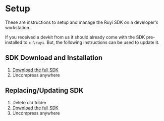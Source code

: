 # Setup

These are instructions to setup and manage the Ruyi SDK on a developer's workstation.

If you received a devkit from us it should already come with the SDK pre-installed to `c:\ruyi`.  But, the following instructions can be used to update it.

## SDK Download and Installation

1. [Download the full SDK](http://dev.playruyi.com/udownloadslist/SDK)
1. Uncompress anywhere

## Replacing/Updating SDK

1. Delete old folder
1. [Download the full SDK](http://dev.playruyi.com/udownloadslist/SDK)
1. Uncompress anywhere